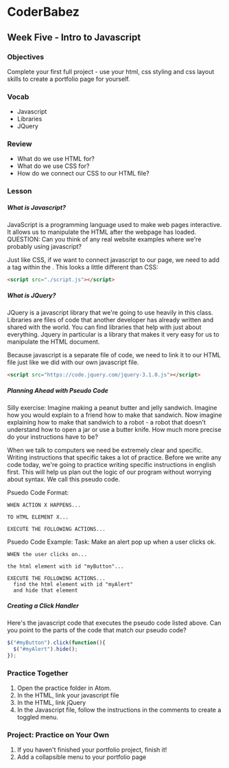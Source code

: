 # CoderBabez

##  Week Five - Intro to Javascript

### Objectives
Complete your first full project - use your html, css styling and css layout skills to create a portfolio page for yourself.

### Vocab
* Javascript
* Libraries
* JQuery

### Review
* What do we use HTML for?
* What do we use CSS for?
* How do we connect our CSS to our HTML file?

### Lesson

##### What is Javascript?

JavaScript is a programming language used to make web pages interactive. It allows us to manipulate the HTML after the webpage has loaded.
QUESTION: Can you think of any real website examples where we're probably using javascript?

Just like CSS, if we want to connect javascript to our page, we need to add a tag within the <head>. This looks a little different than CSS:  
```html
<script src="./script.js"></script>
```

##### What is JQuery?

JQuery is a javascript library that we're going to use heavily in this class.
Libraries are files of code that another developer has already written and shared with the world. You can find libraries that help with just about everything. Jquery in particular is a library that makes it very easy for us to manipulate the HTML document.

Because javascript is a separate file of code, we need to link it to our HTML file just like we did with our own javascript file.

```html
<script src="https://code.jquery.com/jquery-3.1.0.js"></script>
```

##### Planning Ahead with Pseudo Code

Silly exercise: Imagine making a peanut butter and jelly sandwich. Imagine how you would explain to a friend how to make that sandwich. Now imagine explaining how to make that sandwich to a robot - a robot that doesn't understand how to open a jar or use a butter knife. How much more precise do your instructions have to be?

When we talk to computers we need be extremely clear and specific. Writing instructions that specific takes a lot of practice. Before we write any code today, we're going to practice writing specific instructions in english first. This will help us plan out the logic of our program without worrying about syntax. We call this pseudo code.

Psuedo Code Format:
```
WHEN ACTION X HAPPENS...

TO HTML ELEMENT X...

EXECUTE THE FOLLOWING ACTIONS...
```

Psuedo Code Example:
Task: Make an alert pop up when a user clicks ok.
```
WHEN the user clicks on...

the html element with id "myButton"...

EXECUTE THE FOLLOWING ACTIONS...
  find the html element with id "myAlert"
  and hide that element
```

##### Creating a Click Handler

Here's the javascript code that executes the pseudo code listed above. Can you point to the parts of the code that match our pseudo code?

```javascript
$("#myButton").click(function(){
  $("#myAlert").hide();
});
```

### Practice Together
1. Open the practice folder in Atom.
2. In the HTML, link your javascript file
3. In the HTML, link jQuery
3. In the Javascript file, follow the instructions in the comments to create a toggled menu.

### Project: Practice on Your Own
1. If you haven't finished your portfolio project,  finish it!
2. Add a collapsible menu to your portfolio page

